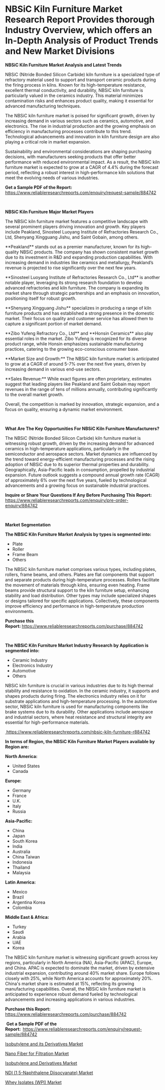 <p><h1>NBSiC Kiln Furniture Market Research Report Provides thorough Industry Overview, which offers an In-Depth Analysis of Product Trends and New Market Divisions</h1></p><p><strong>NBSiC Kiln Furniture Market Analysis and Latest Trends</strong></p>
<p><p>NBSiC (Nitride Bonded Silicon Carbide) kiln furniture is a specialized type of refractory material used to support and transport ceramic products during the firing process in kilns. Known for its high-temperature resistance, excellent thermal conductivity, and durability, NBSiC kiln furniture is particularly valued in the ceramics industry. This material minimizes contamination risks and enhances product quality, making it essential for advanced manufacturing techniques.</p><p>The NBSiC kiln furniture market is poised for significant growth, driven by increasing demand in various sectors such as ceramics, automotive, and electronics. The rise in industrial production and the growing emphasis on efficiency in manufacturing processes contribute to this trend. Technological advancements and innovation in kiln furniture design are also playing a critical role in market expansion.</p><p>Sustainability and environmental considerations are shaping purchasing decisions, with manufacturers seeking products that offer better performance with reduced environmental impact. As a result, the NBSiC kiln furniture market is expected to grow at a CAGR of 4.4% during the forecast period, reflecting a robust interest in high-performance kiln solutions that meet the evolving needs of various industries.</p></p>
<p><strong>Get a Sample PDF of the Report:&nbsp;</strong> <a href="https://www.reliableresearchreports.com/enquiry/request-sample/884742?utm_campaign=32&utm_medium=2&utm_source=Github&utm_content=ia&utm_term=02042025&utm_id=nbsic-kiln-furniture">https://www.reliableresearchreports.com/enquiry/request-sample/884742</a></p>
<p>&nbsp;</p>
<p><strong>NBSiC Kiln Furniture Major Market Players</strong></p>
<p><p>The NBSiC kiln furniture market features a competitive landscape with several prominent players driving innovation and growth. Key players include Peakland, Sinosteel Luoyang Institute of Refractories Research Co., Ltd, Shenyang Xingguang Jishu, and Saint Gobain, among others.</p><p>**Peakland** stands out as a premier manufacturer, known for its high-quality NBSiC products. The company has shown consistent market growth due to its investment in R&D and expanding production capabilities. With increasing demand in industries like ceramics and metallurgy, Peakland’s revenue is projected to rise significantly over the next few years.</p><p>**Sinosteel Luoyang Institute of Refractories Research Co., Ltd** is another notable player, leveraging its strong research foundation to develop advanced refractories and kiln furniture. The company is expanding its market share through strategic partnerships and an emphasis on innovation, positioning itself for robust growth.</p><p>**Shenyang Xingguang Jishu** specializes in producing a range of kiln furniture products and has established a strong presence in the domestic market. Their focus on quality and customer service has allowed them to capture a significant portion of market demand.</p><p>**Zibo Yufeng Refractory Co., Ltd** and **Honsin Ceramics** also play essential roles in the market. Zibo Yufeng is recognized for its diverse product range, while Honsin emphasizes sustainable manufacturing practices, catering to the growing eco-conscious consumer base. </p><p>**Market Size and Growth:** The NBSiC kiln furniture market is anticipated to grow at a CAGR of around 5-7% over the next five years, driven by increasing demand in various end-use sectors. </p><p>**Sales Revenue:** While exact figures are often proprietary, estimates suggest that leading players like Peakland and Saint Gobain may report revenues in the range of tens of millions annually, contributing significantly to the overall market growth. </p><p>Overall, the competition is marked by innovation, strategic expansion, and a focus on quality, ensuring a dynamic market environment.</p></p>
<p>&nbsp;</p>
<p><strong>What Are The Key Opportunities For NBSiC Kiln Furniture Manufacturers?</strong></p>
<p><p>The NBSiC (Nitride Bonded Silicon Carbide) kiln furniture market is witnessing robust growth, driven by the increasing demand for advanced ceramics in high-temperature applications, particularly in the semiconductor and aerospace sectors. Market dynamics are influenced by the trend toward energy-efficient manufacturing processes and the rising adoption of NBSiC due to its superior thermal properties and durability. Geographically, Asia-Pacific leads in consumption, propelled by industrial expansion. Future outlook suggests a compound annual growth rate (CAGR) of approximately 6% over the next five years, fueled by technological advancements and a growing focus on sustainable industrial practices.</p></p>
<p><strong>Inquire or Share Your Questions If Any Before Purchasing This Report:</strong> <a href="https://www.reliableresearchreports.com/enquiry/pre-order-enquiry/884742?utm_campaign=32&utm_medium=2&utm_source=Github&utm_content=ia&utm_term=02042025&utm_id=nbsic-kiln-furniture">https://www.reliableresearchreports.com/enquiry/pre-order-enquiry/884742</a></p>
<p>&nbsp;</p>
<p><strong>Market Segmentation</strong></p>
<p><strong>The NBSiC Kiln Furniture Market Analysis by types is segmented into:</strong></p>
<p><ul><li>Plate</li><li>Roller</li><li>Frame Beam</li><li>Others</li></ul></p>
<p><p>The NBSiC kiln furniture market comprises various types, including plates, rollers, frame beams, and others. Plates are flat components that support and separate products during high-temperature processes. Rollers facilitate the movement of materials through kilns, ensuring even heating. Frame beams provide structural support to the kiln furniture setup, enhancing stability and load distribution. Other types may include specialized shapes or designs tailored for specific applications. Collectively, these components improve efficiency and performance in high-temperature production environments.</p></p>
<p><strong>Purchase this Report:&nbsp;</strong><a href="https://www.reliableresearchreports.com/purchase/884742?utm_campaign=32&utm_medium=2&utm_source=Github&utm_content=ia&utm_term=02042025&utm_id=nbsic-kiln-furniture">https://www.reliableresearchreports.com/purchase/884742</a></p>
<p>&nbsp;</p>
<p><strong>The NBSiC Kiln Furniture Market Industry Research by Application is segmented into:</strong></p>
<p><ul><li>Ceramic Industry</li><li>Electronics Industry</li><li>Automotive</li><li>Others</li></ul></p>
<p><p>NBSiC kiln furniture is crucial in various industries due to its high thermal stability and resistance to oxidation. In the ceramic industry, it supports and shapes products during firing. The electronics industry relies on it for substrate applications and high-temperature processing. In the automotive sector, NBSiC kiln furniture is used for manufacturing components like brake systems due to its durability. Other applications include aerospace and industrial sectors, where heat resistance and structural integrity are essential for high-performance materials.</p></p>
<p><a href="https://www.reliableresearchreports.com/nbsic-kiln-furniture-r884742?utm_campaign=32&utm_medium=2&utm_source=Github&utm_content=ia&utm_term=02042025&utm_id=nbsic-kiln-furniture">&nbsp;https://www.reliableresearchreports.com/nbsic-kiln-furniture-r884742</a></p>
<p><strong>In terms of Region, the NBSiC Kiln Furniture Market Players available by Region are:</strong></p>
<p>
    <p> <strong> North America: </strong>
        <ul>
            <li>United States</li>
            <li>Canada</li>
        </ul>
        </p> 
    <p> <strong> Europe: </strong>
        <ul>
            <li>Germany</li>
            <li>France</li>
            <li>U.K.</li>
            <li>Italy</li>
            <li>Russia</li>
        </ul>
        </p> 
    <p> <strong> Asia-Pacific: </strong>
        <ul>
            <li>China</li>
            <li>Japan</li>
            <li>South Korea</li>
            <li>India</li>
            <li>Australia</li>
            <li>China Taiwan</li>
            <li>Indonesia</li>
            <li>Thailand</li>
            <li>Malaysia</li>
        </ul>
        </p> 
    <p> <strong> Latin America: </strong>
        <ul>
            <li>Mexico</li>
            <li>Brazil</li>
            <li>Argentina Korea</li>
            <li>Colombia</li>
        </ul>
        </p> 
    <p> <strong> Middle East & Africa: </strong>
        <ul>
            <li>Turkey</li>
            <li>Saudi</li>
            <li>Arabia</li>
            <li>UAE</li>
            <li>Korea</li>
        </ul>
    </p>
    </p>
<p><p>The NBSiC kiln furniture market is witnessing significant growth across key regions, particularly in North America (NA), Asia-Pacific (APAC), Europe, and China. APAC is expected to dominate the market, driven by extensive industrial expansion, contributing around 40% market share. Europe follows closely with 25%, while North America accounts for approximately 20%. China's market share is estimated at 15%, reflecting its growing manufacturing capabilities. Overall, the NBSiC kiln furniture market is anticipated to experience robust demand fueled by technological advancements and increasing applications in various industries.</p></p>
<p><strong>Purchase this Report: </strong><a href="https://www.reliableresearchreports.com/purchase/884742?utm_campaign=32&utm_medium=2&utm_source=Github&utm_content=ia&utm_term=02042025&utm_id=nbsic-kiln-furniture">https://www.reliableresearchreports.com/purchase/884742</a></p>
<p>&nbsp;<strong>Get a Sample PDF of the Report:&nbsp;&nbsp;</strong><a href="https://www.reliableresearchreports.com/enquiry/request-sample/884742?utm_campaign=32&utm_medium=2&utm_source=Github&utm_content=ia&utm_term=02042025&utm_id=nbsic-kiln-furniture">https://www.reliableresearchreports.com/enquiry/request-sample/884742</a></p>
<p><strong></strong></p>
<p><p><a href="https://github.com/shroffuhpa/Market-Research-Report-List-1/blob/main/isobutylene-and-its-derivatives-market.md?utm_campaign=32&utm_medium=2&utm_source=Github&utm_content=ia&utm_term=02042025&utm_id=nbsic-kiln-furniture">Isobutylene and its Derivatives Market</a></p><p><a href="https://github.com/seibttullyjh/Market-Research-Report-List-1/blob/main/nano-fiber-for-filtration-market.md?utm_campaign=32&utm_medium=2&utm_source=Github&utm_content=ia&utm_term=02042025&utm_id=nbsic-kiln-furniture">Nano Fiber for Filtration Market</a></p><p><a href="https://github.com/dafertsuria/Market-Research-Report-List-1/blob/main/isobutylene-and-derivatives-market.md?utm_campaign=32&utm_medium=2&utm_source=Github&utm_content=ia&utm_term=02042025&utm_id=nbsic-kiln-furniture">Isobutylene and Derivatives Market</a></p><p><a href="https://github.com/billejuman43/Market-Research-Report-List-1/blob/main/ndi-15-naphthalene-diisocyanate-market.md?utm_campaign=32&utm_medium=2&utm_source=Github&utm_content=ia&utm_term=02042025&utm_id=nbsic-kiln-furniture">NDI (1,5-Naphthalene Diisocyanate) Market</a></p><p><a href="https://github.com/reeseberro3j/Market-Research-Report-List-1/blob/main/whey-isolates-wpi-market.md?utm_campaign=32&utm_medium=2&utm_source=Github&utm_content=ia&utm_term=02042025&utm_id=nbsic-kiln-furniture">Whey Isolates (WPI) Market</a></p></p>